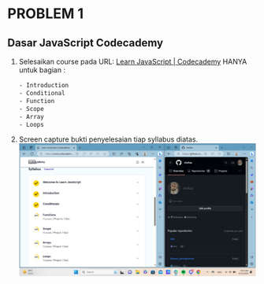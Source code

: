 # PROBLEM 1

## Dasar JavaScript Codecademy

1. Selesaikan course pada URL: [Learn JavaScript | Codecademy](https://www.codecademy.com/enrolled/courses/introduction-to-javascript)
   HANYA untuk bagian :
   ```
   - Introduction
   - Conditional
   - Function
   - Scope
   - Array
   - Loops
   ```
2. Screen capture bukti penyelesaian tiap syllabus diatas.
![Alt text](introduction-to-js.png)